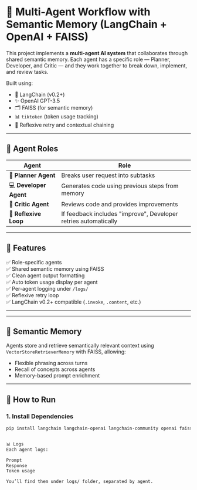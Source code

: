 # 🤖 Multi-Agent Workflow with Semantic Memory (LangChain + OpenAI + FAISS)

This project implements a **multi-agent AI system** that collaborates through shared semantic memory. Each agent has a specific role — Planner, Developer, and Critic — and they work together to break down, implement, and review tasks.

Built using:
- 🧠 LangChain (v0.2+)
- ✨ OpenAI GPT-3.5
- 🗂 FAISS (for semantic memory)
- 📊 `tiktoken` (token usage tracking)
- 🔁 Reflexive retry and contextual chaining

---

## 👥 Agent Roles

| Agent | Role |
|-------|------|
| 🧠 **Planner Agent** | Breaks user request into subtasks |
| 💻 **Developer Agent** | Generates code using previous steps from memory |
| 🧐 **Critic Agent** | Reviews code and provides improvements |
| 🔁 **Reflexive Loop** | If feedback includes "improve", Developer retries automatically |

---

## 🔁 Features

✅ Role-specific agents  
✅ Shared semantic memory using FAISS  
✅ Clean agent output formatting  
✅ Auto token usage display per agent  
✅ Per-agent logging under `/logs/`  
✅ Reflexive retry loop  
✅ LangChain v0.2+ compatible (`.invoke`, `.content`, etc.)

---


---

## 🧠 Semantic Memory

Agents store and retrieve semantically relevant context using `VectorStoreRetrieverMemory` with FAISS, allowing:
- Flexible phrasing across turns
- Recall of concepts across agents
- Memory-based prompt enrichment

---

## 🚀 How to Run

### 1. Install Dependencies

```bash
pip install langchain langchain-openai langchain-community openai faiss-cpu tiktoken


📊 Logs
Each agent logs:

Prompt
Response
Token usage

You’ll find them under logs/ folder, separated by agent.
